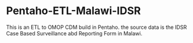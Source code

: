 # Pentaho-ETL-Malawi-IDSR

This is an ETL to OMOP CDM build in Pentaho. the source data is the IDSR Case Based Surveillance abd Reporting Form in Malawi. 
